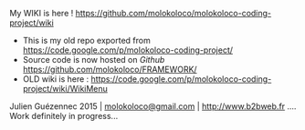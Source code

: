 
My WIKI is here ! https://github.com/molokoloco/molokoloco-coding-project/wiki

  * This is my old repo  exported from https://code.google.com/p/molokoloco-coding-project/
  * Source code is now hosted on *Github* https://github.com/molokoloco/FRAMEWORK/
  * OLD wiki  is here : https://code.google.com/p/molokoloco-coding-project/wiki/WikiMenu

Julien Guézennec 2015 | molokoloco@gmail.com | http://www.b2bweb.fr
.... Work definitely in progress...
